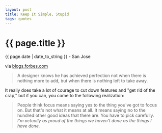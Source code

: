 ```yaml
---
layout: post
title: Keep It Simple, Stupid
tags: quotes
---
```


{{ page.title }}
================

<p class="meta">{{ page.date | date_to_string }} - San Jose</p>

via <a href="http://blogs.forbes.com/carminegallo/2011/05/16/steve-jobs-get-rid-of-the-crappy-stuff/">blogs.forbes.com</a>

> A designer knows he has achieved perfection not when there is nothing more to add, but when there is nothing left to take away.

It really does take a lot of courage to cut down features and "get rid of the crap," but if you can, you come to the following realization:

> People think focus means saying yes to the thing you've got to focus on. But that's not what it means at all. It means saying no to the hundred other good ideas that there are. You have to pick carefully. *I'm actually as proud of the things we haven't done as the things I have done.*